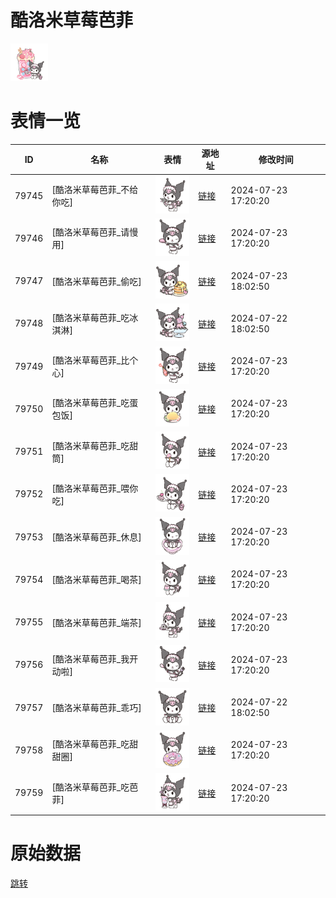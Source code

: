 # 酷洛米草莓芭菲

<img src="./cover.png" height="60" alt="cover" />

# 表情一览

|ID|名称|表情|源地址|修改时间|
|----|----|----|----|----|
|79745|[酷洛米草莓芭菲_不给你吃]|<img src="./pic/079745_%5B酷洛米草莓芭菲_不给你吃%5D.png" height="60" alt="不给你吃"/>|[链接](https://i0.hdslb.com/bfs/garb/1769a7a2799fcd4e7286fc2c6ff30af98595609d.png)|2024-07-23 17:20:20|
|79746|[酷洛米草莓芭菲_请慢用]|<img src="./pic/079746_%5B酷洛米草莓芭菲_请慢用%5D.png" height="60" alt="请慢用"/>|[链接](https://i0.hdslb.com/bfs/garb/08a45b08eddc3ca18856ed1457028b731b1bb806.png)|2024-07-23 17:20:20|
|79747|[酷洛米草莓芭菲_偷吃]|<img src="./pic/079747_%5B酷洛米草莓芭菲_偷吃%5D.png" height="60" alt="偷吃"/>|[链接](https://i0.hdslb.com/bfs/garb/c7c6c4ca580cf1903a5555e1923647edd8d512cb.png)|2024-07-23 18:02:50|
|79748|[酷洛米草莓芭菲_吃冰淇淋]|<img src="./pic/079748_%5B酷洛米草莓芭菲_吃冰淇淋%5D.png" height="60" alt="吃冰淇淋"/>|[链接](https://i0.hdslb.com/bfs/garb/1dcc713df3b95f15f21e0365e860fea038953af8.png)|2024-07-22 18:02:50|
|79749|[酷洛米草莓芭菲_比个心]|<img src="./pic/079749_%5B酷洛米草莓芭菲_比个心%5D.png" height="60" alt="比个心"/>|[链接](https://i0.hdslb.com/bfs/garb/c10df3578b033905f85dae3fbe144c571bee3251.png)|2024-07-23 17:20:20|
|79750|[酷洛米草莓芭菲_吃蛋包饭]|<img src="./pic/079750_%5B酷洛米草莓芭菲_吃蛋包饭%5D.png" height="60" alt="吃蛋包饭"/>|[链接](https://i0.hdslb.com/bfs/garb/9745247d1140fd965f7ae923d874bd6748d5a57c.png)|2024-07-23 17:20:20|
|79751|[酷洛米草莓芭菲_吃甜筒]|<img src="./pic/079751_%5B酷洛米草莓芭菲_吃甜筒%5D.png" height="60" alt="吃甜筒"/>|[链接](https://i0.hdslb.com/bfs/garb/f165b53b732a882b2a02e4edd6a13d36f563e3d5.png)|2024-07-23 17:20:20|
|79752|[酷洛米草莓芭菲_喂你吃]|<img src="./pic/079752_%5B酷洛米草莓芭菲_喂你吃%5D.png" height="60" alt="喂你吃"/>|[链接](https://i0.hdslb.com/bfs/garb/f24f1e8f1ea62ffd1852e9fbed35e61b68674803.png)|2024-07-23 17:20:20|
|79753|[酷洛米草莓芭菲_休息]|<img src="./pic/079753_%5B酷洛米草莓芭菲_休息%5D.png" height="60" alt="休息"/>|[链接](https://i0.hdslb.com/bfs/garb/aecdcf4607a5f91f71e0f38dede762af8331228c.png)|2024-07-23 17:20:20|
|79754|[酷洛米草莓芭菲_喝茶]|<img src="./pic/079754_%5B酷洛米草莓芭菲_喝茶%5D.png" height="60" alt="喝茶"/>|[链接](https://i0.hdslb.com/bfs/garb/15596c886845708a4e9eeb32d3fb19c8fa2e32cf.png)|2024-07-23 17:20:20|
|79755|[酷洛米草莓芭菲_端茶]|<img src="./pic/079755_%5B酷洛米草莓芭菲_端茶%5D.png" height="60" alt="端茶"/>|[链接](https://i0.hdslb.com/bfs/garb/77bb5afe0d4c3d3443d4bd5ade55a5610a7e21d1.png)|2024-07-23 17:20:20|
|79756|[酷洛米草莓芭菲_我开动啦]|<img src="./pic/079756_%5B酷洛米草莓芭菲_我开动啦%5D.png" height="60" alt="我开动啦"/>|[链接](https://i0.hdslb.com/bfs/garb/fe46a11fc79969daadac78b7495d4e62d0eb38ba.png)|2024-07-23 17:20:20|
|79757|[酷洛米草莓芭菲_乖巧]|<img src="./pic/079757_%5B酷洛米草莓芭菲_乖巧%5D.png" height="60" alt="乖巧"/>|[链接](https://i0.hdslb.com/bfs/garb/1b63ac5d69d165f3c9c3faa077e0e136f50c358d.png)|2024-07-22 18:02:50|
|79758|[酷洛米草莓芭菲_吃甜甜圈]|<img src="./pic/079758_%5B酷洛米草莓芭菲_吃甜甜圈%5D.png" height="60" alt="吃甜甜圈"/>|[链接](https://i0.hdslb.com/bfs/garb/2474780012a90d3a32c76ba87786ed4dc616a488.png)|2024-07-23 17:20:20|
|79759|[酷洛米草莓芭菲_吃芭菲]|<img src="./pic/079759_%5B酷洛米草莓芭菲_吃芭菲%5D.png" height="60" alt="吃芭菲"/>|[链接](https://i0.hdslb.com/bfs/garb/d014f688da5a10001f58e037d9e8a33cd844c469.png)|2024-07-23 17:20:20|

# 原始数据

[跳转](./raw.json)

